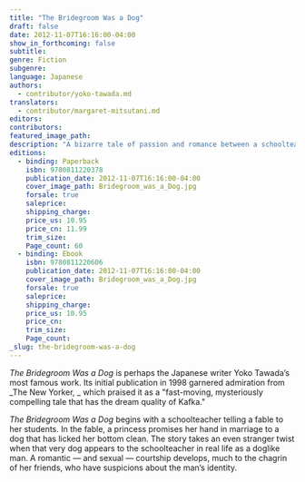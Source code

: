 ```yaml
---
title: "The Bridegroom Was a Dog"
draft: false
date: 2012-11-07T16:16:00-04:00
show_in_forthcoming: false
subtitle:
genre: Fiction
subgenre:
language: Japanese
authors:
  - contributor/yoko-tawada.md
translators:
  - contributor/margaret-mitsutani.md
editors:
contributors:
featured_image_path:
description: "A bizarre tale of passion and romance between a schoolteacher and a dog "
editions:
  - binding: Paperback
    isbn: 9780811220378
    publication_date: 2012-11-07T16:16:00-04:00
    cover_image_path: Bridegroom_was_a_Dog.jpg
    forsale: true
    saleprice:
    shipping_charge:
    price_us: 10.95
    price_cn: 11.99
    trim_size:
    Page_count: 60
  - binding: Ebook
    isbn: 9780811220606
    publication_date: 2012-11-07T16:16:00-04:00
    cover_image_path: Bridegroom_was_a_Dog.jpg
    forsale: true
    saleprice:
    shipping_charge:
    price_us: 10.95
    price_cn:
    trim_size:
    Page_count:
_slug: the-bridegroom-was-a-dog
---
```


_The Bridegroom Was a Dog_ is perhaps the Japanese writer Yoko Tawada’s most famous work. Its initial publication in 1998 garnered admiration from _The New Yorker, _ which praised it as a "fast-moving, mysteriously compelling tale that has the dream quality of Kafka."

_The Bridegroom Was a Dog_ begins with a schoolteacher telling a fable to her students. In the fable, a princess promises her hand in marriage to a dog that has licked her bottom clean. The story takes an even stranger twist when that very dog appears to the schoolteacher in real life as a doglike man. A romantic — and sexual — courtship develops, much to the chagrin of her friends, who have suspicions about the man’s identity.

